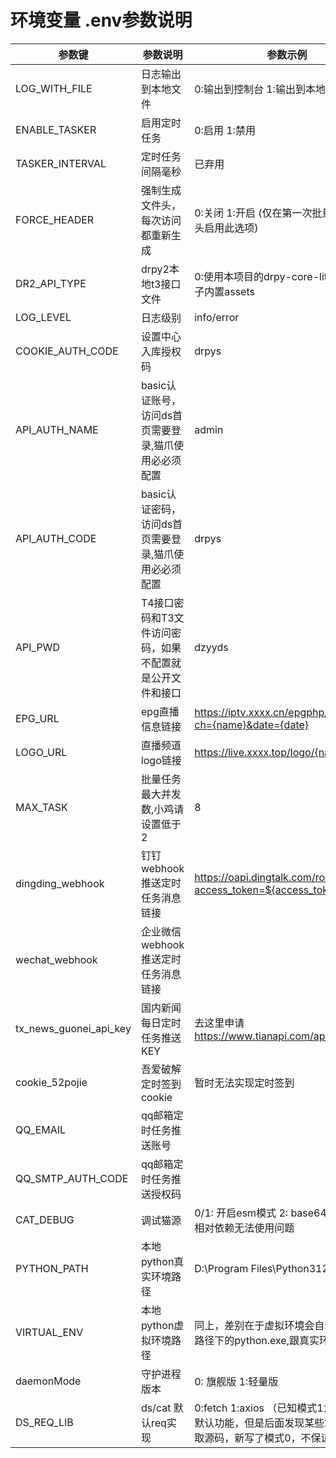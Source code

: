 # 环境变量 .env参数说明

| 参数键                    | 参数说明                           | 参数示例                                                              |
|------------------------|--------------------------------|-------------------------------------------------------------------|
| LOG_WITH_FILE          | 日志输出到本地文件                      | 0:输出到控制台 1:输出到本地文件                                                |
| ENABLE_TASKER          | 启用定时任务                         | 0:启用 1:禁用                                                         |
| TASKER_INTERVAL        | 定时任务间隔毫秒                       | 已弃用                                                               |
| FORCE_HEADER           | 强制生成文件头，每次访问都重新生成              | 0:关闭 1:开启  (仅在第一次批量生成文件头启用此选项)                                    |
| DR2_API_TYPE           | drpy2本地t3接口文件                  | 0:使用本项目的drpy-core-lite 1:使用壳子内置assets                             |
| LOG_LEVEL              | 日志级别                           | info/error                                                        |
| COOKIE_AUTH_CODE       | 设置中心入库授权码                      | drpys                                                             |
| API_AUTH_NAME          | basic认证账号，访问ds首页需要登录,猫爪使用必必须配置 | admin                                                             |
| API_AUTH_CODE          | basic认证密码，访问ds首页需要登录,猫爪使用必必须配置 | drpys                                                             |
| API_PWD                | T4接口密码和T3文件访问密码，如果不配置就是公开文件和接口 | dzyyds                                                            |
| EPG_URL                | epg直播信息链接                      | https://iptv.xxxx.cn/epgphp/index.php?ch={name}&date={date}       |
| LOGO_URL               | 直播频道logo链接                     | https://live.xxxx.top/logo/{name}.png                             |
| MAX_TASK               | 批量任务最大并发数,小鸡请设置低于2             | 8                                                                 |
| dingding_webhook       | 钉钉webhook推送定时任务消息链接            | https://oapi.dingtalk.com/robot/send?access_token=${access_token} |
| wechat_webhook         | 企业微信webhook推送定时任务消息链接          |                                                                   |
| tx_news_guonei_api_key | 国内新闻每日定时任务推送KEY                | 去这里申请 https://www.tianapi.com/apiview/4                           |
| cookie_52pojie         | 吾爱破解定时签到cookie                 | 暂时无法实现定时签到                                                        |
| QQ_EMAIL               | qq邮箱定时任务推送账号                   |                                                                   |
| QQ_SMTP_AUTH_CODE      | qq邮箱定时任务推送授权码                  |                                                                   |
| CAT_DEBUG              | 调试猫源                           | 0/1: 开启esm模式 2: base64模式，存在相对依赖无法使用问题                             |
| PYTHON_PATH            | 本地python真实环境路径                 | D:\Program Files\Python312                                        |
| VIRTUAL_ENV            | 本地python虚拟环境路径                 | 同上，差别在于虚拟环境会自动拼scripts路径下的python.exe,跟真实环境二选一                     |
| daemonMode             | 守护进程版本                         | 0: 旗舰版 1:轻量版                                                      |
| DS_REQ_LIB             | ds/cat 默认req实现                 | 0:fetch 1:axios  （已知模式1为前面版本默认功能，但是后面发现某些场景无法获取源码，新写了模式0，不保证完全兼容） |

